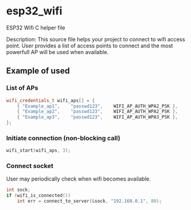 # esp32_wifi
ESP32 Wifi C helper file

Description: This source file helps your project to connect to wifi access point.
User provides a list of access points to connect and the most powerfull AP will be used when available.

## Example of used
### List of APs
~~~cpp
wifi_credentials_t wifi_aps[] = {
	{ "Example_ap1",	"passwd123",	WIFI_AP_AUTH_WPA2_PSK },
	{ "Example_ap2",	"passwd123",	WIFI_AP_AUTH_WPA2_PSK },
	{ "Example_ap3",	"passwd123",	WIFI_AP_AUTH_WPA3_PSK },
};
~~~

### Initiate connection (non-blocking call)
~~~cpp
wifi_start(wifi_aps, 3);
~~~

### Connect socket
User may periodically check when wifi becomes available.
~~~cpp
int sock;
if (wifi_is_connected())
	int err = connect_to_server(&sock, "192.168.0.1", 80);
~~~